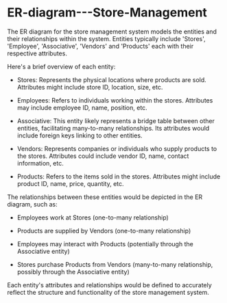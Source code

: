 # ER-diagram---Store-Management
The ER diagram for the store management system models the entities and their relationships within the system. 
Entities typically include 'Stores', 'Employee', 'Associative', 'Vendors' and 'Products' each with their respective attributes. 

Here's a brief overview of each entity:

- Stores: Represents the physical locations where products are sold. Attributes might include store ID, location, size, etc.

- Employees: Refers to individuals working within the stores. Attributes may include employee ID, name, position, etc.

- Associative: This entity likely represents a bridge table between other entities, facilitating many-to-many relationships. Its attributes would include foreign keys linking to other entities.

- Vendors: Represents companies or individuals who supply products to the stores. Attributes could include vendor ID, name, contact information, etc.

- Products: Refers to the items sold in the stores. Attributes might include product ID, name, price, quantity, etc.

The relationships between these entities would be depicted in the ER diagram, such as:

- Employees work at Stores (one-to-many relationship)
  
- Products are supplied by Vendors (one-to-many relationship)
  
- Employees may interact with Products (potentially through the Associative entity)
  
- Stores purchase Products from Vendors (many-to-many relationship, possibly through the Associative entity)
  
Each entity's attributes and relationships would be defined to accurately reflect the structure and functionality of the store management system.
